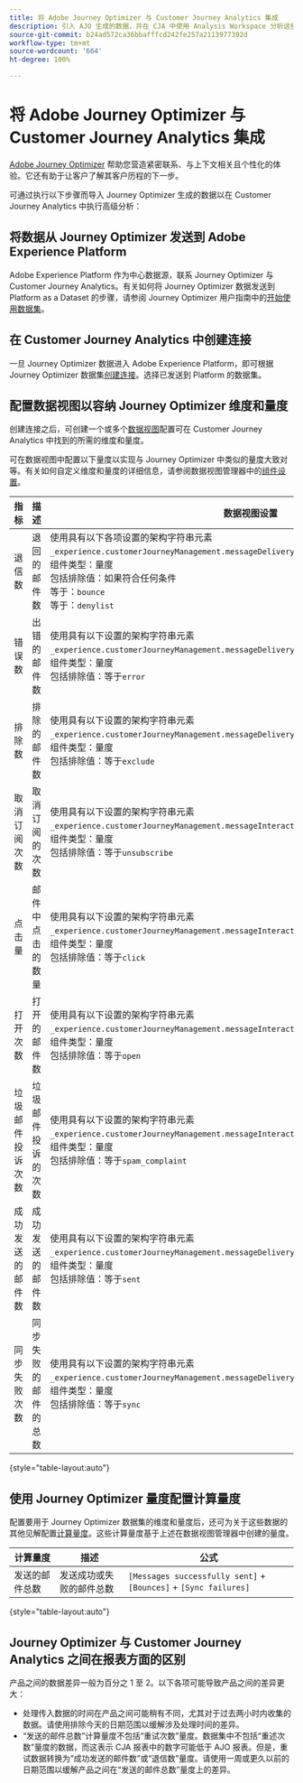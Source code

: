 ```yaml
---
title: 将 Adobe Journey Optimizer 与 Customer Journey Analytics 集成
description: 引入 AJO 生成的数据，并在 CJA 中使用 Analysis Workspace 分析这些数据。
source-git-commit: b24ad572ca36bbafffcd242fe257a2113977392d
workflow-type: tm+mt
source-wordcount: '664'
ht-degree: 100%

---
```



# 将 Adobe Journey Optimizer 与 Customer Journey Analytics 集成

[Adobe Journey Optimizer](https://experienceleague.adobe.com/docs/journey-optimizer/using/get-started/get-started.html) 帮助您营造紧密联系、与上下文相关且个性化的体验。它还有助于让客户了解其客户历程的下一步。

可通过执行以下步骤而导入 Journey Optimizer 生成的数据以在 Customer Journey Analytics 中执行高级分析：

## 将数据从 Journey Optimizer 发送到 Adobe Experience Platform

Adobe Experience Platform 作为中心数据源，联系 Journey Optimizer 与 Customer Journey Analytics。有关如何将 Journey Optimizer 数据发送到 Platform as a Dataset 的步骤，请参阅 Journey Optimizer 用户指南中的[开始使用数据集](https://experienceleague.adobe.com/docs/journey-optimizer/using/data-management/datasets/get-started-datasets.html)。

## 在 Customer Journey Analytics 中创建连接

一旦 Journey Optimizer 数据进入 Adobe Experience Platform，即可根据 Journey Optimizer 数据集[创建连接](/help/connections/create-connection.md)。选择已发送到 Platform 的数据集。

## 配置数据视图以容纳 Journey Optimizer 维度和量度

创建连接之后，可创建一个或多个[数据视图](/help/data-views/create-dataview.md)配置可在 Customer Journey Analytics 中找到的所需的维度和量度。

可在数据视图中配置以下量度以实现与 Journey Optimizer 中类似的量度大致对等。有关如何自定义维度和量度的详细信息，请参阅数据视图管理器中的[组件设置](/help/data-views/component-settings/overview.md)。

| 指标 | 描述 | 数据视图设置 |
| --- | --- | --- |
| 退信数 | 退回的邮件数 | 使用具有以下各项设置的架构字符串元素 `_experience.customerJourneyManagement.messageDeliveryfeedback.feedbackStatus`：<br>组件类型：量度<br>包括排除值：如果符合任何条件<br>等于：`bounce`<br>等于：`denylist` |
| 错误数 | 出错的邮件数 | 使用具有以下设置的架构字符串元素 `_experience.customerJourneyManagement.messageDeliveryfeedback.feedbackStatus`：<br>组件类型：量度<br>包括排除值：等于`error` |
| 排除数 | 排除的邮件数 | 使用具有以下设置的架构字符串元素 `_experience.customerJourneyManagement.messageDeliveryfeedback.feedbackStatus`：<br>组件类型：量度<br>包括排除值：等于`exclude` |
| 取消订阅次数 | 取消订阅的次数 | 使用具有以下设置的架构字符串元素 `_experience.customerJourneyManagement.messageInteraction.interactionType`：<br>组件类型：量度<br>包括排除值：等于`unsubscribe` |
| 点击量 | 邮件中点击的数量 | 使用具有以下设置的架构字符串元素 `_experience.customerJourneyManagement.messageInteraction.interactionType`：<br>组件类型：量度<br>包括排除值：等于`click` |
| 打开次数 | 打开的邮件数 | 使用具有以下设置的架构字符串元素 `_experience.customerJourneyManagement.messageInteraction.interactionType`：<br>组件类型：量度<br>包括排除值：等于`open` |
| 垃圾邮件投诉次数 | 垃圾邮件投诉的次数 | 使用具有以下设置的架构字符串元素 `_experience.customerJourneyManagement.messageInteraction.interactionType`：<br>组件类型：量度<br>包括排除值：等于`spam_complaint` |
| 成功发送的邮件数 | 成功发送的邮件数 | 使用具有以下设置的架构字符串元素 `_experience.customerJourneyManagement.messageDeliveryfeedback.feedbackStatus`：<br>组件类型：量度<br>包括排除值：等于`sent` |
| 同步失败次数 | 同步失败的邮件的总数 | 使用具有以下设置的架构字符串元素 `_experience.customerJourneyManagement.messageDeliveryfeedback.messageFailure.category`：<br>组件类型：量度<br>包括排除值：等于`sync` |

{style=&quot;table-layout:auto&quot;}

## 使用 Journey Optimizer 量度配置计算量度

配置要用于 Journey Optimizer 数据集的维度和量度后，还可为关于这些数据的其他见解配置[计算量度](/help/components/calc-metrics/calc-metr-overview.md)。这些计算量度基于上述在数据视图管理器中创建的量度。

| 计算量度 | 描述 | 公式 |
| --- | --- | --- |
| 发送的邮件总数 | 发送成功或失败的邮件总数 | `[Messages successfully sent]` + `[Bounces]` + `[Sync failures]` |

{style=&quot;table-layout:auto&quot;}

## Journey Optimizer 与 Customer Journey Analytics 之间在报表方面的区别

产品之间的数据差异一般为百分之 1 至 2。以下各项可能导致产品之间的差异更大：

* 处理传入数据的时间在产品之间可能稍有不同，尤其对于过去两小时内收集的数据。请使用排除今天的日期范围以缓解涉及处理时间的差异。
* “发送的邮件总数”计算量度不包括“重试次数”量度。数据集中不包括“重述次数”量度的数据，而这表示 CJA 报表中的数字可能低于 AJO 报表。但是，重试数据转换为“成功发送的邮件数”或“退信数”量度。请使用一周或更久以前的日期范围以缓解产品之间在“发送的邮件总数”量度上的差异。
